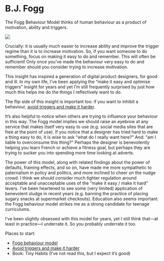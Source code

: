 # B.J. Fogg
The Fogg Behaviour Model thinks of human behaviour as a product of motivation, ability and triggers. 

![](../../BearImages/8ED21966-CF7A-4EBD-AABE-5E255731DA0C-1974-0000790EA45431AD/2673A7FD-F660-4336-A645-7B29E5CFE73E.png)

Crucially: it is usually much easier to increase ability and improve the trigger regime than it is to increase motivation. So, if you want someone to do something, focus on making it easy to do and remember. This will often be sufficient! Only once you’ve made the behaviour very easy to do and remember should you consider trying to increase motivation.

This insight has inspired a generation of digital product designers, for good and ill. In my own life, I’ve been applying the “make it easy and optimise triggers” insight for years and yet I’m still frequently surprised by just how much this helps me do the things I reflectively want to do.

The flip side of this insight is important too: if you want to inhibit a behaviour, [avoid triggers and make it harder](https://medium.com/@peterhartree/avoid-triggers-and-make-it-harder-c2b1a94d01c4).

It’s also helpful to notice when others are trying to influence your behaviour in this way. The Fogg model implies we should raise an eyebrow at any service that makes itself very easy to use (e.g. social media sites that are free at the point of use). If you notice that a designer has tried hard to make a thing easy to do, it is wise to ask “what do I really want here?” And: “am I liable to overconsume this thing?” Perhaps the designer is benevolently helping you learn French or achieve a fitness goal, but perhaps they are trying to sucker you into spending more time looking at adverts.

The power of this model, along with related findings about the power of defaults, framing effects, and so on, have made me more sympathetic to paternalism in policy and politics, and more inclined to cheer on the nudge crowd. I think we should consider much tighter regulation around acceptable and unacceptable uses of the “make it easy / make it hard” levers. I’ve been heartened to see some (very limited) application of benevolent sludge in recent years (e.g. banning the practice of placing sugary snacks at supermarket checkouts). Education also seems important: the Fogg behaviour model strikes me as a strong candidate for teenage curriculums.

I’ve been slightly obsessed with this model for years, yet I still think that—at least in practice—I underrate it. So you probably underrate it too.

Places to start:
* [Fogg behaviour model](https://www.behaviormodel.org/)
* [Avoid triggers and make it harder](https://medium.com/@peterhartree/avoid-triggers-and-make-it-harder-c2b1a94d01c4)
* Book: Tiny Habits (I’ve not read this, but I expect it’s good)

<!-- #web/people -->

<!-- {BearID:b-j--fogg.md} -->
